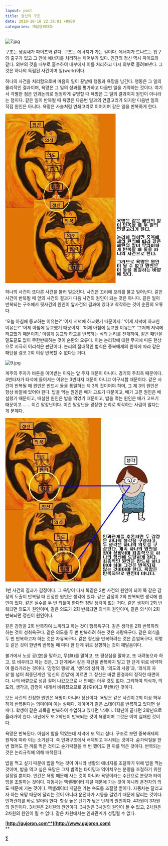 ```yaml
---
layout: post
title: 정신의 구조
date: 2010-10-18 22:38:01 +0900
categories: 깨달음의대화
---
```

<IMG alt=7.jpg src="http://gujoron.com/xe/files/attach/images/198/084/119/7.jpg" width=480 height=480>   


  
구조는 생김새가 파이프와 같다. 구조는 에너지가 가는 길이다. 에너지가 드나드는 입구와 출구가 있고 그 안에 에너지를 처리하는 제어부가 있다. 인간의 정신 역시 파이프와 같다. 외부의 것을 내부로 흡수하여 내부에서 이를 처리하고 다시 외부로 흘려보낸다. 그것은 하나의 독립된 사건이며 일(work)이다. 

  
하나의 사건을 처리함으로써 마음의 일이 끝날때 행동과 욕망을 남긴다. 행동은 그 일의 물리적인 결과이며, 욕망은 그 일의 성과를 평가하고 다음번 일을 기약하는 것이다. 여기서 각별한 점은 인과논리로 엄정하게 규명할 때 욕망은 그 일의 결과이지 원인이 아니라는 점이다. 같은 일이 반복될 때 욕망은 다음번 일과의 연결고리가 되지만 다음번 일의 직접 원인은 아니다. 욕망은 사슬처럼 연쇄고리로 이어지며 같은 일을 반복하게 한다.   


  
<IMG alt=8.JPG src="files/attach/images/198/084/119/8.JPG">  
  
  
하나의 사건이 또다른 사건을 불러 일으킨다. 사건은 꼬리에 꼬리를 물고 일어난다. 같은 사건이 반복될 때 앞의 사건의 결과가 다음 사건의 원인이 되는 것은 아니다. 같은 일이 반복되는 구조에서 뒷사건의 원인이 앞사건의 결과에 있다고 착각하는 것이 순환의 오류다.

  
‘오늘 아침에 등교하는 이유는?’ ‘어제 저녁에 하교했기 때문이지.’ ‘어제 저녁에 하교한 이유는?’ ‘어제 아침에 등교했기 때문이지.’ ‘어제 아침에 등교한 이유는?’ ‘그저께 저녁에 하교했기 때문이지.’ 이렇게 등교와 하교를 반복하는 식의 논리를 전개하여, 같은 패턴을 밑도끝도 없이 무한반복하는 것이 순환의 오류다. 이는 논리학에 대한 무지에 따른 현상으로 지극히 어리석은 판단이다. 논리의 절대적인 법칙은 중복배제의 원칙에 따라 같은 패턴을 결코 2회 이상 반복할 수 없다는 거다.  
  
  
<IMG alt=9.jpg src="http://gujoron.com/xe/files/attach/images/198/084/119/9.jpg">  


  
계주의 주자가 바톤을 이어받는 이유는 앞 주자 때문이 아니다. 경기의 주최측 때문이다. 4번타자가 타석에 들어서는 이유는 3번타자 때문이 아니고 야구시합 때문이다. 같은 사건이 반복될 때 원인은 반드시 둘을 통일하는 제 3의 것이어야 하며, 그 제 3의 원인은 항상 바깥에 있어야 한다. 밥을 먹는 원인은 배가 고프기 때문이고, 배가 고픈 원인은 배설했기 때문이고, 배설한 원인은 밥을 먹었기 때문이고, 밥을 먹는 원인은 배가 고프기 때문이고....... 이건 말장난이다. 이런 말장난을 굉장한 논리로 착각하는 사람이 많다는게 문제다.

  
<IMG alt=10.JPG src="files/attach/images/198/084/119/10.JPG">  
  
  
1번 사건의 결과가 감정이다. 그 욕망이 다시 똑같은 2번 사건의 원인이 되어 똑 같은 감정의 도출이 반복될 때 진정한 원인은 생각에 있다. 같은 감정이 2회 반복되면 생각에 원인이 있다. 같은 실수를 두 번 되풀이 한다면 정말 생각이 없는 거다. 같은 생각이 2회 반복되면 의도가 원인이며, 같은 의도가 2회 반복되면 의식이 원인이며, 같은 의식이 2회 반복되면 정신이 원인이다.

  
같은 감정을 2회 반복하여 느끼려고 하는 것이 행복욕구다. 같은 생각을 2회 반복하려 하는 것이 성취욕구다. 같은 의도를 두 번 반복하려 하는 것은 사랑욕구다. 같은 의식을 두 번 반복하고자 하는 것은 자유욕구다. 같은 정신을 반복하려는 것은 존엄욕구다. 이렇듯 같은 것이 한번씩 반복될 때 마다 한 단계 위로 상향하는 것이 깨달음이다. 

  
불가에서 노상 공(空)을 말하고, 무(無)를 말하고, 또 평상심을 말하고, 또 내려놓으라 하고, 또 비우라고 하는 것은, 그 단계에서 같은 패턴을 반복하지 말고 한 단계 위로 비약하여 올라가라는 것이다. ‘감정의 행복’과, ‘생각의 성취’와, ‘의도의 사랑’과, ‘의식의 자유’를 넘어 최종단계인 ‘정신의 존엄’에 이르면 그 정신은 바깥 환경과의 정직한 대면이다. 나의 바깥으로 성큼 걸어 나갔으므로 내 안에는 아무 것도 없다. 그리하여 의식과, 의도와, 생각과, 감정이 내게서 비워졌으므로 공(空)이고 무(無)인 것이다.

  
모든 사건의 진정한 원인은 욕망이 아니라 정신이다. 욕망은 같은 사건이 2회 이상 허무하게 반복된다는 의미이며 이는 실패다. 게이머가 같은 스테이지를 반복하고 있다면 실패다. 학생이 같은 과목을 반복하여 수업하고 있다면 낙제다. 1학년이 끝나면 2학년으로 올라가야 한다. 내년에도 또 2학년이 반복되는 것이 욕망이며 그것은 이미 실패인 것이다. 

  
욕망은 반복된다. 아침에 밥을 먹었는데 저녁에 또 먹고 싶다. 구조로 보면 중복배제의 원칙에 따라 이는 소거된다. 즉 인과구조에서 배제되고 무시되는 것이다. 숟가락질을 한번 했어도 한 끼를 먹은 것이고 숟가락질을 백 번 했어도 한 끼를 먹은 것이다. 반복되는 것은 논리규칙에 의해 배척된다. 

  
밥을 먹고 싶기 때문에 밥을 먹는 것이 아니라 생활의 에너지를 조달하기 위해 밥을 먹는 것이며, 밥을 먹고 싶은 욕망은 그저 밥먹는 타이밍과 먹어치우는 분량을 조절하기 위한 설정일 뿐이다. 인간은 욕망 때문에 사는 것이 아니라 욕망이라는 수단으로 분량과 타이밍을 조절하는 것이다. 자동차는 엑셀레이터 페달 때문에 가는 것이 아니라 운전자의 의도 때문에 가는 것이다. 엑셀레이터 페달은 가는 속도를 조절할 뿐이다. 자동차는 달리고자 하는 욕망 때문에 달리는 것이 아니라 운전자가 시동을 걸었기 때문에 달리는 것이다. 인과관계를 바로 알아야 한다. 항상 높은 단계가 낮은 단계의 원인이다. 4차원이 3차원의 원인이다. 3차원은 2차원의 원인이다. 3차원은 3차원의 원인이 될 수 없고, 2차원은 2차원의 원인이 될 수 없다. 같은 차원에서는 인과관계가 성립될 수 없다.











[**http://gujoron.com**](http://www.gujoron.com)**  
** 

**∑**